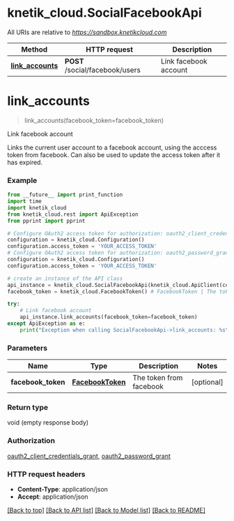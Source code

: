 # knetik_cloud.SocialFacebookApi

All URIs are relative to *https://sandbox.knetikcloud.com*

Method | HTTP request | Description
------------- | ------------- | -------------
[**link_accounts**](SocialFacebookApi.md#link_accounts) | **POST** /social/facebook/users | Link facebook account


# **link_accounts**
> link_accounts(facebook_token=facebook_token)

Link facebook account

Links the current user account to a facebook account, using the acccess token from facebook. Can also be used to update the access token after it has expired.

### Example 
```python
from __future__ import print_function
import time
import knetik_cloud
from knetik_cloud.rest import ApiException
from pprint import pprint

# Configure OAuth2 access token for authorization: oauth2_client_credentials_grant
configuration = knetik_cloud.Configuration()
configuration.access_token = 'YOUR_ACCESS_TOKEN'
# Configure OAuth2 access token for authorization: oauth2_password_grant
configuration = knetik_cloud.Configuration()
configuration.access_token = 'YOUR_ACCESS_TOKEN'

# create an instance of the API class
api_instance = knetik_cloud.SocialFacebookApi(knetik_cloud.ApiClient(configuration))
facebook_token = knetik_cloud.FacebookToken() # FacebookToken | The token from facebook (optional)

try: 
    # Link facebook account
    api_instance.link_accounts(facebook_token=facebook_token)
except ApiException as e:
    print("Exception when calling SocialFacebookApi->link_accounts: %s\n" % e)
```

### Parameters

Name | Type | Description  | Notes
------------- | ------------- | ------------- | -------------
 **facebook_token** | [**FacebookToken**](FacebookToken.md)| The token from facebook | [optional] 

### Return type

void (empty response body)

### Authorization

[oauth2_client_credentials_grant](../README.md#oauth2_client_credentials_grant), [oauth2_password_grant](../README.md#oauth2_password_grant)

### HTTP request headers

 - **Content-Type**: application/json
 - **Accept**: application/json

[[Back to top]](#) [[Back to API list]](../README.md#documentation-for-api-endpoints) [[Back to Model list]](../README.md#documentation-for-models) [[Back to README]](../README.md)

